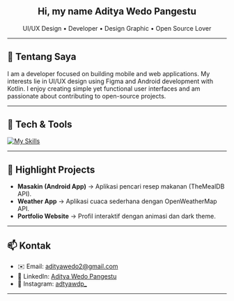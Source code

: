 <!-- Header / Hero -->

<h2 align="center">Hi, my name Aditya Wedo Pangestu </h2>
<p align="center">UI/UX Design • Developer • Design Graphic •  Open Source Lover</p>

---

## 🔭 Tentang Saya

I am a developer focused on building mobile and web applications. My interests lie in UI/UX design using Figma and Android development with Kotlin. I enjoy creating simple yet functional user interfaces and am passionate about contributing to open-source projects.

---

## 🧰 Tech & Tools

[![My Skills](https://skillicons.dev/icons?i=ai,ae,figma,kotlin,dart,swift,css,html,visualstudio,unity,nodejs,firebase&theme=light)](https://skillicons.dev)

---

## 🚀 Highlight Projects

- **Masakin (Android App)** → Aplikasi pencari resep makanan (TheMealDB API).
- **Weather App** → Aplikasi cuaca sederhana dengan OpenWeatherMap API.
- **Portfolio Website** → Profil interaktif dengan animasi dan dark theme.

---

## 📫 Kontak

- ✉️ Email: adityawedo2@gmail.com
- 💼 LinkedIn: [Aditya Wedo Pangestu](https://www.linkedin.com/in/aditya-wedo-pangestu)
- 📸 Instagram: [adtyawdp\_](https://instagram.com/yourhandle)

---
